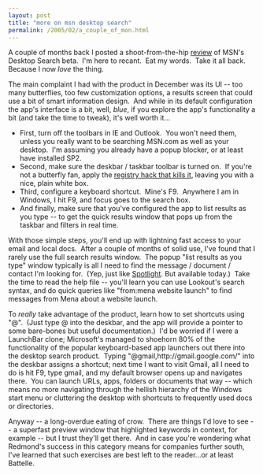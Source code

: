 ```yaml
---
layout: post
title: "more on msn desktop search"
permalink: /2005/02/a_couple_of_mon.html
---
```


<p>A couple of months back I posted a shoot-from-the-hip <a href="http://sippey.typepad.com/filtered/2004/12/initial_thought.html">review</a> of MSN's Desktop Search beta.&nbsp; I'm here to recant.&nbsp; Eat my words.&nbsp; Take it all back.&nbsp; Because I now <em>love</em> the thing.</p>

<p>The main complaint I had with the product in December was its UI -- too many butterflies, too few customization options, a results screen that could use a bit of smart information design.&nbsp; And while in its default configuration the app's interface is a bit, well, <em>blue</em>, if you explore the app's functionality a bit (and take the time to tweak), it's well worth it...</p>

<ul><li>First, turn off the toolbars in IE and Outlook.&nbsp; You won't need them, unless you really want to be searching MSN.com as well as your desktop.&nbsp; I'm assuming you already have a popup blocker, or at least have installed SP2.</li>

<li>Second, make sure the deskbar / taskbar toolbar is turned on.&nbsp; If you're not a butterfly fan, apply the <a href="http://geekswithblogs.net/bpaddock/archive/2004/12/14/17500.aspx">registry hack that kills it</a>, leaving you with a nice, plain white box.</li>

<li>Third, configure a keyboard shortcut.&nbsp; Mine's F9.&nbsp; Anywhere I am in Windows, I hit F9, and focus goes to the search box.</li>

<li>And finally, make sure that you've configured the app to list results as you type -- to get the quick results window that pops up from the taskbar and filters in real time.</li></ul>

<p>With those simple steps, you'll end up with lightning fast access to your email and local docs.&nbsp; After a couple of months of solid use, I've found that I rarely use
the full search results window.&nbsp; The popup &quot;list results as you type&quot;
window typically is all I need to find the message / document / contact
I'm looking for.&nbsp; (Yep, just like <a href="http://www.apple.com/macosx/tiger/spotlight.html">Spotlight</a>. 
But available today.)&nbsp; Take the time to read the help file -- you'll learn you can use Lookout's search syntax, and do quick queries like &quot;from:mena website launch&quot; to find messages from Mena about a website launch.</p>

<p>To <em>really</em> take advantage of the product, learn how to set shortcuts using &quot;@&quot;.&nbsp; (Just type @ into the deskbar, and the app will provide a pointer to some bare-bones but useful documentation.)&nbsp; I'd be worried if I were a LaunchBar clone; Microsoft's managed to shoehorn 80% of the functionality of the popular keyboard-based app launchers out there into the desktop search product.&nbsp; Typing &quot;@gmail,http://gmail.google.com/&quot; into the deskbar assigns a shortcut; next time I want to visit Gmail, all I need to do is hit F9, type gmail, and my default browser opens up and navigates there.&nbsp; You can launch URLs, apps, folders or documents that way -- which means no more navigating through the hellish hierarchy of the Windows start menu or cluttering the desktop with shortcuts to frequently used docs or directories.</p>

<p>Anyway -- a long-overdue eating of crow.&nbsp; There are things I'd love to see -- a superfast preview window that highlighted keywords in context, for example -- but I trust they'll get there.&nbsp; And in case you're wondering what Redmond's success in this category means for companies further south, I've learned that such exercises are best left to the reader...or at least Battelle.</p>


